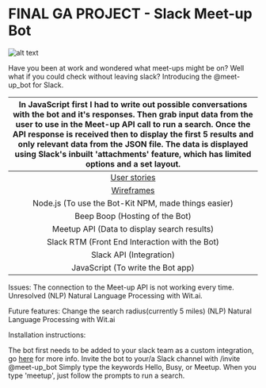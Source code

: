 # FINAL GA PROJECT - Slack Meet-up Bot

![alt text](http://i.imgur.com/klFxsAu.png "Slack meetup bot screen shot")

Have you been at work and wondered what meet-ups might be on? Well what if you could check without leaving slack? Introducing the @meet-up_bot for Slack.

|In JavaScript first I had to write out possible conversations with the bot and it's responses. Then grab input data from the user to use in the Meet-up API call to run a search. Once the API response is received then to display the first 5 results and only relevant data from the JSON file. The data is displayed using Slack's inbuilt 'attachments' feature, which has limited options and a set layout.|
| :------------------------------------:|
| [User stories](https://) |
| [Wireframes](https://) |
| Node.js (To use the Bot-Kit NPM, made things easier) |
| Beep Boop (Hosting of the Bot) |
| Meetup API (Data to display search results)|
| Slack RTM (Front End Interaction with the Bot)|
| Slack API (Integration)|
| JavaScript (To write the Bot app)|

Issues:
The connection to the Meet-up API is not working every time.
Unresolved (NLP) Natural Language Processing with Wit.ai.

Future features:
Change the search radius(currently 5 miles)
(NLP) Natural Language Processing with Wit.ai

Installation instructions:

The bot first needs to be added to your slack team as a custom integration, go [here](https://api.slack.com/custom-integrations) for more info.
Invite the bot to your/a Slack channel with /invite @meet-up_bot
Simply type the keywords Hello, Busy, or Meetup.
When you type 'meetup', just follow the prompts to run a search.
